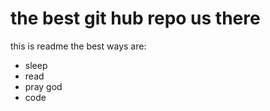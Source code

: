 # the best git hub repo us there 
this is readme
the best ways are:

- sleep
- read
- pray god
- code


